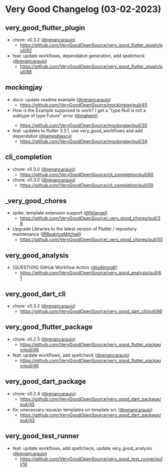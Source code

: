 # Very Good Changelog (03-02-2023)

## very_good_flutter_plugin
- chore: v0.3.2 ([@renancaraujo](https://github.com/renancaraujo))
	- https://github.com/VeryGoodOpenSource/very_good_flutter_plugin/pull/92
- feat: update workflows, dependabot generation, add spellcheck  ([@renancaraujo](https://github.com/renancaraujo))
	- https://github.com/VeryGoodOpenSource/very_good_flutter_plugin/pull/88

## mockingjay
- docs: update readme example ([@renancaraujo](https://github.com/renancaraujo))
	- https://github.com/VeryGoodOpenSource/mockingjay/pull/45
- How is the Example supposed to work? I get a "type Null is not a subtype of type Future<dynamic>" error ([@maheini](https://github.com/maheini))
	- https://github.com/VeryGoodOpenSource/mockingjay/pull/30
- feat: updates to flutter 3.3.1, use very_good_workflows and add dependabot ([@jamesblasco](https://github.com/jamesblasco))
	- https://github.com/VeryGoodOpenSource/mockingjay/pull/34

## cli_completion
- chore: v0.3.0 ([@renancaraujo](https://github.com/renancaraujo))
	- https://github.com/VeryGoodOpenSource/cli_completion/pull/60
- chore: v0.3.0 ([@renancaraujo](https://github.com/renancaraujo))
	- https://github.com/VeryGoodOpenSource/cli_completion/pull/59

## _very_good_chores
- spike: template extension support ([@felangel](https://github.com/felangel))
	- https://github.com/VeryGoodOpenSource/_very_good_chores/pull/38
- Upgrade Libraries to the latest version of Flutter / repository maintenance ([@BeatriceMitchell](https://github.com/BeatriceMitchell))
	- https://github.com/VeryGoodOpenSource/_very_good_chores/pull/55

## very_good_analysis
- [QUESTION] GitHub Workflow Action ([@isAlmogK](https://github.com/isAlmogK))
	- https://github.com/VeryGoodOpenSource/very_good_analysis/pull/61

## very_good_dart_cli
- chore: v0.3.2 ([@renancaraujo](https://github.com/renancaraujo))
	- https://github.com/VeryGoodOpenSource/very_good_dart_cli/pull/86

## very_good_flutter_package
- chore: v0.2.5 ([@renancaraujo](https://github.com/renancaraujo))
	- https://github.com/VeryGoodOpenSource/very_good_flutter_package/pull/48
- feat: update workflows, add spellcheck ([@renancaraujo](https://github.com/renancaraujo))
	- https://github.com/VeryGoodOpenSource/very_good_flutter_package/pull/46

## very_good_dart_package
- chore: v0.2.4 ([@renancaraujo](https://github.com/renancaraujo))
	- https://github.com/VeryGoodOpenSource/very_good_dart_package/pull/45
- fix: unecessary issue/pr templates on template src ([@renancaraujo](https://github.com/renancaraujo))
	- https://github.com/VeryGoodOpenSource/very_good_dart_package/pull/43

## very_good_test_runner
- feat: update workflows, add spellcheck, update very_good_analysis ([@renancaraujo](https://github.com/renancaraujo))
	- https://github.com/VeryGoodOpenSource/very_good_test_runner/pull/16

